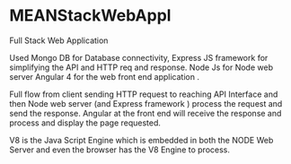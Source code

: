 # MEANStackWebAppl
Full Stack Web Application

Used Mongo DB for Database connectivity,
Express JS framework for simplifying the API and HTTP req and response.
Node Js for Node web server
Angular 4 for the web front end application .

Full flow from client sending HTTP request to reaching API Interface and then Node web server (and Express framework ) process the request and 
send the response.
Angular at the front end will receive the response and process and display the page requested.


V8 is the Java Script Engine which is embedded in both the NODE Web Server and even the browser has the V8 Engine to process.

